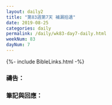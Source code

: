 ```yaml
---
layout: daily2
title: "第83週第7天 補漏拾遺"
date: 2019-08-25
categories: daily
permalink: /daily/wk83-day7-daily.html
weekNum: 83
dayNum: 7
---
```


{%- include BibleLinks.html -%}

### 禱告：

### 筆記與回應：
